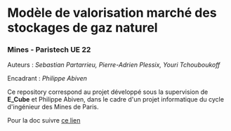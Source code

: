 
# Modèle de valorisation marché des stockages de gaz naturel

### Mines - Paristech UE 22

Auteurs : _Sebastian Partarrieu, Pierre-Adrien Plessix, Youri Tchouboukoff_

Encadrant : _Philippe Abiven_

Ce repository correspond au projet développé sous la supervision de **E_Cube** et Philippe Abiven, dans le cadre d'un projet informatique du cycle d'ingénieur des Mines de Paris.

Pour la doc suivre <a href = https://github.com/paplessix/mines_strat_gaz_nat/wiki> ce lien </a>